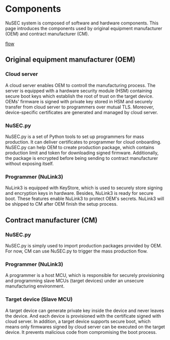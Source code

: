 # Components

NuSEC system is composed of software and hardware components. This page
introduces the components used by original equipment manufacturer (OEM) and
contract manufacturer (CM).

[flow](flow.md)

## Original equipment manufacturer (OEM)

### Cloud server

A cloud server enables OEM to controll the manufacturing process.
The server is equipped with a hardware security module (HSM) containing
secure boot keys which establish the root of trust on the target device.
OEMs' firmware is signed with private key stored in HSM and securely
transfer from cloud server to programmers over mutual TLS. Moreover,
device-specific certificates are generated and managed by cloud server.

### NuSEC.py

NuSEC.py is a set of Python tools to set up programmers for mass production.
It can deliver certificates to programmer for cloud onboarding. NuSEC.py can
help OEM to create production package, which contains production limit and
token for downloading signed firmware. Additionally, the package is encrypted
before being sending to contract manufacturer without exposing itself.

### Programmer (NuLink3)

NuLink3 is equipped with KeyStore, which is used to securely store signing
and encryption keys in hardware. Besides, NuLink3 is ready for secure boot.
These features enable NuLink3 to protect OEM's secrets. NuLink3 will be shipped
to CM after OEM finish the setup process.

## Contract manufacturer (CM)

### NuSEC.py

NuSEC.py is simply used to import production packages provided by OEM.
For now, CM can use NuSEC.py to trigger the mass production flow.

### Programmer (NuLink3)

A programmer is a host MCU, which is responsible for securely provisioning
and programming slave MCUs (target devices) under an unsecure manufacturing
environment. 

### Target device (Slave MCU)

A target device can generate private key inside the device and never leaves the
device. And each device is provisioned with the certificate signed with cloud
server. In addition, a target device supports secure boot, which means only
firmwares signed by cloud server can be executed on the target device. It
prevents malicious code from compromising the boot process.
